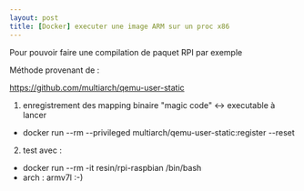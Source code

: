 ```yaml
---
layout: post
title: [Docker] executer une image ARM sur un proc x86
---
```


Pour pouvoir faire une compilation de paquet RPI par exemple

Méthode provenant de : 

<https://github.com/multiarch/qemu-user-static>

1. enregistrement des mapping binaire "magic code" <-> executable à lancer
  * docker run --rm --privileged multiarch/qemu-user-static:register --reset
2. test avec : 
  * docker run --rm -it resin/rpi-raspbian /bin/bash
  * arch : armv7l :-)

